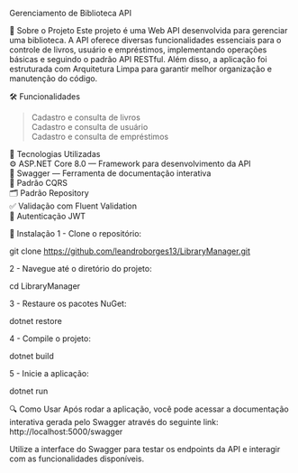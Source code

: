 Gerenciamento de Biblioteca API <br/>

🚀 Sobre o Projeto
Este projeto é uma Web API desenvolvida para gerenciar uma biblioteca. 
A API oferece diversas funcionalidades essenciais para o controle de livros, usuário e empréstimos, implementando operações básicas e seguindo o padrão API RESTful. 
Além disso, a aplicação foi estruturada com Arquitetura Limpa para garantir melhor organização e manutenção do código.

🛠️ Funcionalidades
> Cadastro e consulta de livros <br/>
> Cadastro e consulta de usuário <br/>
> Cadastro e consulta de empréstimos <br/>

🧰 Tecnologias Utilizadas <br/>
⚙️ ASP.NET Core 8.0 — Framework para desenvolvimento da API <br/>
📜 Swagger — Ferramenta de documentação interativa <br/>
📝 Padrão CQRS <br/>
🗂️ Padrão Repository <br/>
✅ Validação com Fluent Validation <br/>
📝 Autenticação JWT <br/>

🔧 Instalação
1 - Clone o repositório:

git clone https://github.com/leandroborges13/LibraryManager.git

2 - Navegue até o diretório do projeto:

cd LibraryManager

3 - Restaure os pacotes NuGet:

dotnet restore

4 - Compile o projeto:

dotnet build

5 - Inicie a aplicação:

dotnet run

🔍 Como Usar
Após rodar a aplicação, você pode acessar a documentação interativa gerada pelo Swagger através do seguinte link:
http://localhost:5000/swagger

Utilize a interface do Swagger para testar os endpoints da API e interagir com as funcionalidades disponíveis.
